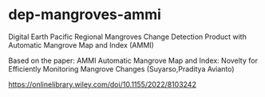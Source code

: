 # dep-mangroves-ammi
Digital Earth Pacific Regional Mangroves Change Detection Product with Automatic Mangrove Map and Index (AMMI)

Based on the paper: AMMI Automatic Mangrove Map and Index: Novelty for Efficiently Monitoring Mangrove Changes (Suyarso,Praditya Avianto)

https://onlinelibrary.wiley.com/doi/10.1155/2022/8103242

